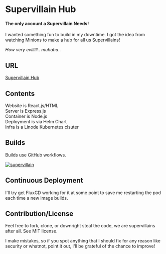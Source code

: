 # Supervillain Hub

#### The only account a Supervillain Needs!

I wanted something fun to build in my downtime. I got the idea from watching Minions to make a hub for all us Supervillains! 

_How very evilllll.. muhaha.._


## URL 

[Supervillain Hub](https://supervillain.cloud/)


## Contents

Website is React.js/HTML \
Server is Express.js \
Container is Node.js \
Deployment is via Helm Chart \
Infra is a Linode Kubernetes clsuter 


## Builds

Builds use GitHub workflows.

[![supervillain](https://github.com/FoodyFood/supervillain-hub/actions/workflows/supervillain.yaml/badge.svg)](https://github.com/FoodyFood/supervillain-hub/actions/workflows/supervillain.yaml)


## Continuous Deployment

I'll try get FluxCD working for it at some point to save me restarting the pod each time a new image builds.


## Contribution/License

Feel free to fork, clone, or downright steal the code, we are supervillains after all. See MIT license. 

I make mistakes, so if you spot anything that I should fix for any reason like security or whatnot, point it out, I'll be grateful of the chance to improve!

